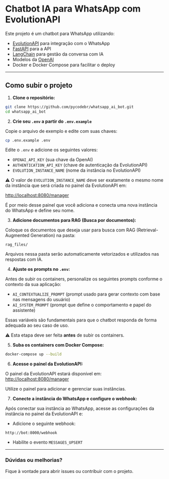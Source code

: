 # Chatbot IA para WhatsApp com EvolutionAPI

Este projeto é um chatbot para WhatsApp utilizando:

- [EvolutionAPI](https://doc.evolution-api.com/v2/pt/get-started/introduction) para integração com o WhatsApp
- [FastAPI](https://fastapi.tiangolo.com/) para a API
- [LangChain](https://www.langchain.com/) para gestão da conversa com IA
- Modelos da [OpenAI](https://platform.openai.com/)
- Docker e Docker Compose para facilitar o deploy

---

## Como subir o projeto

1. **Clone o repositório:**

```bash
git clone https://github.com/pycodebr/whatsapp_ai_bot.git
cd whatsapp_ai_bot
```

2. **Crie seu `.env` a partir do `.env.example`**

Copie o arquivo de exemplo e edite com suas chaves:

```bash
cp .env.example .env
```

Edite o `.env` e adicione os seguintes valores:

- `OPENAI_API_KEY` (sua chave da OpenAI)
- `AUTHENTICATION_API_KEY` (chave de autenticação da EvolutionAPI)
- `EVOLUTION_INSTANCE_NAME` (nome da instância no EvolutionAPI)

⚠️ O valor de `EVOLUTION_INSTANCE_NAME` deve ser exatamente o mesmo nome da instância que será criada no painel da EvolutionAPI em:

[http://localhost:8080/manager](http://localhost:8080/manager)

É por meio desse painel que você adiciona e conecta uma nova instância do WhatsApp e define seu nome.

3. **Adicione documentos para RAG (Busca por documentos):**

Coloque os documentos que deseja usar para busca com RAG (Retrieval-Augmented Generation) na pasta:

```
rag_files/
```

Arquivos nessa pasta serão automaticamente vetorizados e utilizados nas respostas com IA.

4. **Ajuste os prompts no `.env`:**

Antes de subir os containers, personalize os seguintes prompts conforme o contexto da sua aplicação:

- `AI_CONTEXTUALIZE_PROMPT` (prompt usado para gerar contexto com base nas mensagens do usuário)
- `AI_SYSTEM_PROMPT` (prompt que define o comportamento e papel do assistente)

Essas variáveis são fundamentais para que o chatbot responda de forma adequada ao seu caso de uso.

⚠️ Esta etapa deve ser feita **antes** de subir os containers.

5. **Suba os containers com Docker Compose:**

```bash
docker-compose up --build
```

6. **Acesse o painel da EvolutionAPI:**

O painel da EvolutionAPI estará disponível em: [http://localhost:8080/manager](http://localhost:8080/manager)

Utilize o painel para adicionar e gerenciar suas instâncias.

7. **Conecte a instância do WhatsApp e configure o webhook:**

Após conectar sua instância ao WhatsApp, acesse as configurações da instância no painel da EvolutionAPI e:

- Adicione o seguinte webhook:

```
http://bot:8000/webhook
```

- Habilite o evento `MESSAGES_UPSERT`

---

### Dúvidas ou melhorias?
Fique à vontade para abrir issues ou contribuir com o projeto.